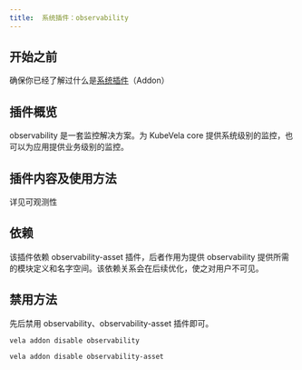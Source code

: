 ```yaml
---
title:  系统插件：observability
---
```


## 开始之前

确保你已经了解过什么是[系统插件](../../platform-engineers/addon)（Addon）

## 插件概览

observability 是一套监控解决方案。为 KubeVela core 提供系统级别的监控，也可以为应用提供业务级别的监控。

## 插件内容及使用方法

详见可观测性

## 依赖

该插件依赖 observability-asset 插件，后者作用为提供 observability 提供所需的模块定义和名字空间。该依赖关系会在后续优化，使之对用户不可见。

## 禁用方法

先后禁用 observability、observability-asset 插件即可。

```shell
vela addon disable observability
```

```shell
vela addon disable observability-asset
```
